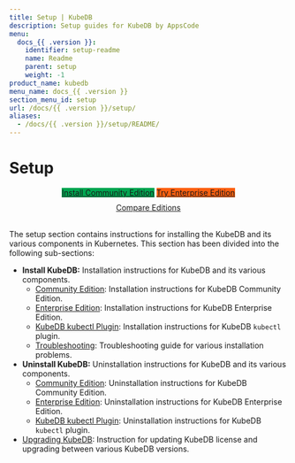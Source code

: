 ```yaml
---
title: Setup | KubeDB
description: Setup guides for KubeDB by AppsCode
menu:
  docs_{{ .version }}:
    identifier: setup-readme
    name: Readme
    parent: setup
    weight: -1
product_name: kubedb
menu_name: docs_{{ .version }}
section_menu_id: setup
url: /docs/{{ .version }}/setup/
aliases:
  - /docs/{{ .version }}/setup/README/
---
```


# Setup

<div style="text-align: center;">
  <a class="button is-link is-medium is-active has-text-weight-normal" href="/docs/setup/install/community.md" style="background:#00A651; width: 18rem;">Install Community Edition</a>
  <a class="button is-info is-medium is-active has-text-weight-normal" href="/docs/setup/install/enterprise.md"  style="background:#FC6011; width: 18rem;">Try Enterprise Edition</a>
  <a style="margin-top: 10px; display: block;" href="/docs/overview/README.md">Compare Editions</a>
</div>
<br>

The setup section contains instructions for installing the KubeDB and its various components in Kubernetes. This section has been divided into the following sub-sections:

- **Install KubeDB:** Installation instructions for KubeDB and its various components.
  - [Community Edition](/docs/setup/install/community.md): Installation instructions for KubeDB Community Edition.
  - [Enterprise Edition](/docs/setup/install/enterprise.md): Installation instructions for KubeDB Enterprise Edition.
  - [KubeDB kubectl Plugin](/docs/setup/install/kubectl_plugin.md): Installation instructions for KubeDB `kubectl` plugin.
  - [Troubleshooting](/docs/setup/install/troubleshoting.md): Troubleshooting guide for various installation problems.
- **Uninstall KubeDB:** Uninstallation instructions for KubeDB and its various components.
  - [Community Edition](/docs/setup/uninstall/community.md): Uninstallation instructions for KubeDB Community Edition.
  - [Enterprise Edition](/docs/setup/uninstall/enterprise.md): Uninstallation instructions for KubeDB Enterprise Edition.
  - [KubeDB kubectl Plugin](/docs/setup/uninstall/kubectl_plugin.md): Uninstallation instructions for KubeDB `kubectl` plugin.
- [Upgrading KubeDB](/docs/setup/upgrade.md): Instruction for updating KubeDB license and upgrading between various KubeDB versions.
